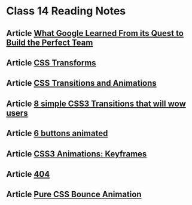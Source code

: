 # Class 14 Reading Notes

## Article [What Google Learned From its Quest to Build the Perfect Team](https://www.nytimes.com/2016/02/28/magazine/what-google-learned-from-its-quest-to-build-the-perfect-team.html)

## Article [CSS Transforms](https://learn.shayhowe.com/advanced-html-css/css-transforms/)

## Article [CSS Transitions and Animations](https://learn.shayhowe.com/advanced-html-css/transitions-animations/)

## Article [8 simple CSS3 Transitions that will wow users](https://www.webdesignerdepot.com/2014/05/8-simple-css3-transitions-that-will-wow-your-users)

## Article [6 buttons animated](https://codepen.io/retyui/pen/ByoaXV)

## Article [CSS3 Animations: Keyframes](https://codepen.io/akshaychauhan/pen/dyBqVo)

## Article [404](https://codepen.io/kieranfivestars/pen/MYdQxX)

## Article [Pure CSS Bounce Animation](https://codepen.io/dp_lewis/pen/QWMxRR)
